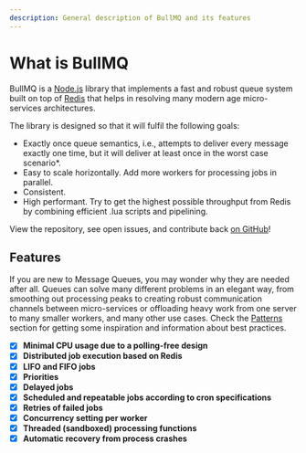 ```yaml
---
description: General description of BullMQ and its features
---
```


# What is BullMQ

BullMQ is a [Node.js](https://nodejs.org) library that implements a fast and robust queue system built on top of [Redis](https://redis.io) that helps in resolving many modern age micro-services architectures.

The library is designed so that it will fulfil the following goals:

- Exactly once queue semantics, i.e., attempts to deliver every message exactly one time, but it will deliver at least once in the worst case scenario\*.
- Easy to scale horizontally. Add more workers for processing jobs in parallel.
- Consistent.
- High performant. Try to get the highest possible throughput from Redis by combining efficient .lua scripts and pipelining.

View the repository, see open issues, and contribute back [on GitHub](https://github.com/taskforcesh/bullmq)!

## **Features**

If you are new to Message Queues, you may wonder why they are needed after all. Queues can solve many different problems in an elegant way, from smoothing out processing peaks to creating robust communication channels between micro-services or offloading heavy work from one server to many smaller workers, and many other use cases. Check the [Patterns](patterns/producer-consumer.md) section for getting some inspiration and information about best practices.

- [x] **Minimal CPU usage due to a polling-free design**
- [x] **Distributed job execution based on Redis**
- [x] **LIFO and FIFO jobs**
- [x] **Priorities**
- [x] **Delayed jobs**
- [x] **Scheduled and repeatable jobs according to cron specifications**
- [x] **Retries of failed jobs**
- [x] **Concurrency setting per worker**
- [x] **Threaded (sandboxed) processing functions**
- [x] **Automatic recovery from process crashes**
